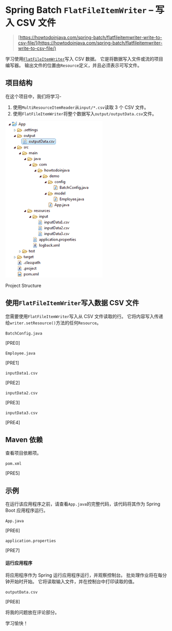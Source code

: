 # Spring Batch `FlatFileItemWriter` – 写入 CSV 文件

> [https://howtodoinjava.com/spring-batch/flatfileitemwriter-write-to-csv-file/](https://howtodoinjava.com/spring-batch/flatfileitemwriter-write-to-csv-file/)

学习使用[`FlatFileItemWriter`](https://docs.spring.io/spring-batch/4.0.x/api/org/springframework/batch/item/file/FlatFileItemWriter.html)写入 CSV 数据。 它是将数据写入文件或流的项目编写器。 输出文件的位置由`Resource`定义，并且必须表示可写文件。

## 项目结构

在这个项目中，我们将学习-

1.  使用`MultiResourceItemReader`从`input/*.csv`读取 3 个 CSV 文件。
2.  使用`FlatFileItemWriter`将整个数据写入`output/outputData.csv`文件。

![Project Structure](img/41602a22a09e35213d189a154fc752c4.jpg)

Project Structure

## 使用`FlatFileItemWriter`写入数据 CSV 文件

您需要使用`FlatFileItemWriter`写入从 CSV 文件读取的行。 它将内容写入传递给`writer.setResource()`方法的任何`Resource`。

`BatchConfig.java`

[PRE0]

`Employee.java`

[PRE1]

`inputData1.csv`

[PRE2]

`inputData2.csv`

[PRE3]

`inputData3.csv`

[PRE4]

## Maven 依赖

查看项目依赖项。

`pom.xml`

[PRE5]

## 示例

在运行该应用程序之前，请查看`App.java`的完整代码，该代码将其作为 Spring Boot 应用程序运行。

`App.java`

[PRE6]

`application.properties`

[PRE7]

#### 运行应用程序

将应用程序作为 Spring 运行应用程序运行，并观察控制台。 批处理作业将在每分钟开始时开始。 它将读取输入文件，并在控制台中打印读取的值。

`outputData.csv`

[PRE8]

将我的问题放在评论部分。

学习愉快！